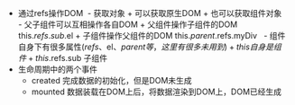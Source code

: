 * 通过refs操作DOM
    - 获取对象
         + 可以获取原生DOM
         + 也可以获取组件对象
    - 父子组件可以互相操作各自DOM
         + 父组件操作子组件的DOM  this.$refs.sub.$el
         + 子组件操作父组件的DOM  this.$parent.$refs.myDiv
    - 组件自身下有很多属性($refs、$el、$parent等，这里有很多未用到)
         + this 自身是组件
         + this.$refs.sub 子组件
    
 * 生命周期中的两个事件
    - created 完成数据的初始化，但是DOM未生成
    - mounted 数据装载在DOM上后，将数据渲染到DOM上，DOM已经生成
